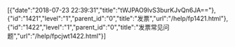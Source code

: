 [{"date":"2018-07-23 22:39:31","title":"tWJPAO9lvS3burKJvQn6JA=="},{"id":"1421","level":"1","parent_id":"0","title":"发票","url":"/help/fp1421.html"},{"id":"1422","level":"1","parent_id":"0","title":"发票常见问题","url":"/help/fpcjwt1422.html"}]